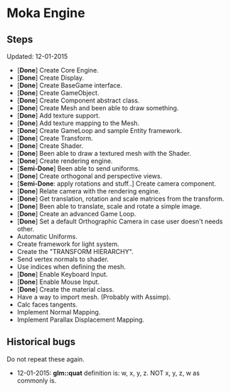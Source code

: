 # Moka Engine

## Steps
Updated: 12-01-2015

* [**Done**] Create Core Engine.
* [**Done**] Create Display. 
* [**Done**] Create BaseGame interface. 
* [**Done**] Create GameObject. 
* [**Done**] Create Component abstract class. 
* [**Done**] Create Mesh and been able to draw something. 
* [**Done**] Add texture support. 
* [**Done**] Add texture mapping to the Mesh. 
* [**Done**] Create GameLoop and sample Entity framework. 
* [**Done**] Create Transform. 
* [**Done**] Create Shader. 
* [**Done**] Been able to draw a textured mesh with the Shader. 
* [**Done**] Create rendering engine. 
* [**Semi-Done**] Been able to send uniforms. 
* [**Done**] Create orthogonal and perspective views. 
* [**Semi-Done**: apply rotations and stuff..] Create camera component. 
* [**Done**] Relate camera with the rendering engine. 
* [**Done**] Get translation, rotation and scale matrices from the transform. 
* [**Done**] Been able to translate, scale and rotate a simple image.
* [**Done**] Create an advanced Game Loop. 
* [**Done**] Set a default Orthographic Camera in case user doesn't needs other.
* Automatic Uniforms.
* Create framework for light system.
* Create the "TRANSFORM HIERARCHY".
* Send vertex normals to shader.
* Use indices when defining the mesh.
* [**Done**] Enable Keyboard Input.
* [**Done**] Enable Mouse Input.
* [**Done**] Create the material class.
* Have a way to import mesh. (Probably with Assimp).
* Calc faces tangents.
* Implement Normal Mapping.
* Implement Parallax Displacement Mapping.

## Historical bugs

Do not repeat these again.

* 12-01-2015: **glm::quat** definition is: w, x, y, z. NOT x, y, z, w as commonly is.